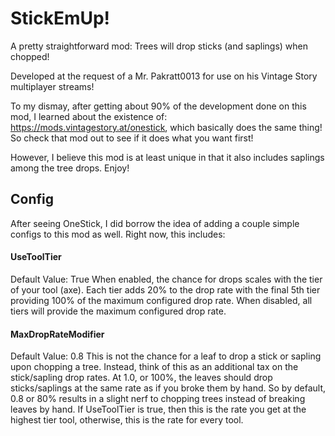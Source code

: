 # StickEmUp!

A pretty straightforward mod: Trees will drop sticks (and saplings) when chopped!

Developed at the request of a Mr. Pakratt0013 for use on his Vintage Story multiplayer streams!

To my dismay, after getting about 90% of the development done on this mod, I learned about the existence of: https://mods.vintagestory.at/onestick, which basically does the same thing!
So check that mod out to see if it does what you want first!

However, I believe this mod is at least unique in that it also includes saplings among the tree drops.
Enjoy!

## Config
After seeing OneStick, I did borrow the idea of adding a couple simple configs to this mod as well.
Right now, this includes:
#### UseToolTier
Default Value: True
When enabled, the chance for drops scales with the tier of your tool (axe). Each tier adds 20% to the drop rate with the final 5th tier providing 100% of the maximum configured drop rate. When disabled, all tiers will provide the maximum configured drop rate.
#### MaxDropRateModifier
Default Value: 0.8
This is not the chance for a leaf to drop a stick or sapling upon chopping a tree. Instead, think of this as an additional tax on the stick/sapling drop rates. At 1.0, or 100%, the leaves should drop sticks/saplings at the same rate as if you broke them by hand. So by default, 0.8 or 80% results in a slight nerf to chopping trees instead of breaking leaves by hand. If UseToolTier is true, then this is the rate you get at the highest tier tool, otherwise, this is the rate for every tool.